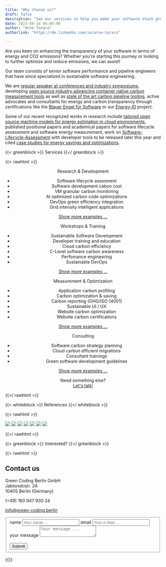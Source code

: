 ```yaml
---
title: "Why choose us?"
draft: false
description: "See our services to help you make your software stack greener"
date: 2023-09-14 08:00:00
author: "Arne Tarara"
authorlink: "https://de.linkedin.com/in/arne-tarara"

---
```


Are you keen on enhancing the transparency of your software in terms of energy and CO2 emissions? Whether you're starting this journey or looking to further optimize and reduce emissions, we can assist!

Our team consists of senior software performance and pipeline engineers that have since specialized in sustainable 
software engineering.

We are [regular speaker at conferences and industry symposiums](/#nav-meetups), developing 
[open source industry advancing container native carbon measurement tools](/projects/green-metrics-tool) as well as 
[state of the art carbon pipeline tooling](/projects/eco-ci), active advocates and consultants for energy and carbon transparency 
through certifications like the [Blauer Engel für Software](https://www.blauer-engel.de/de/produktwelt/ressourcen-und-energieeffiziente-softwareprodukte) or our [Energy-ID](/projects/energy-id) project.

Some of our recent recognized works in research include 
[tailored open source machine models for energy estimation in cloud environments](/projects/cloud-energy), published positional 
papers and academical papers for software lifecycle assessment and software energy measurement, work on 
[Software-Lifecycle-Assessment](https://publication2023.bits-und-baeume.org/#book/38) with developer tools to be released later this year and cited 
[case studies for energy savings and optimizations](/case-studies).


{{< greenblock >}}
Services
{{</ greenblock >}}

{{< rawhtml >}}
<div class="data-content-two" style="text-align: center; margin: 0;">
    <div class="profile">
        <div class="profile-item profile-box">
            <div class="profile-title"><span>Research &amp; Development</span></div>
            <div class="profile-info expandable closed"> 
                <ul>
                    <li>Software lifecycle assesment</li>
                    <li>Software development cabon cost</li>
                    <li>VM granular carbon monitoring</li>
                    <li>AI optimized carbon code optimizations</li>
                    <li>DevOps green efficiency integration</li>
                    <li>Grid intensity intelligent applications</li>
                </ul>
            </div>
            <p><a class="show-more" href="" style="text-decoration: underline;" onclick="$('.profile-info.expandable.closed').removeClass('closed').addClass('open'); $('.show-more').remove(); return false;">Show more examples ...</a></p>                
        </div>
        <div class="profile-item profile-box">
            <div class="profile-title"><span>Workshops & Training</span></div>
            <div class="profile-info expandable closed">
                <ul>
                    <li>Sustainable Software Development</li>
                    <li>Developer training and education</li>
                    <li>Cloud carbon efficiency</li>
                    <li>C-Level software carbon awareness</li>
                    <li>Perfomance engineering</li>
                    <li>Sustainable DevOps</li>
                </ul>
            </div>
            <p><a class="show-more" href="" style="text-decoration: underline;" onclick="$('.profile-info.expandable.closed').removeClass('closed').addClass('open'); $('.show-more').remove(); return false;">Show more examples ...</a></p>
        </div>
        <div class="profile-item profile-box">
            <div class="profile-title"><span>Measurement &amp; Optimization</span></div>
            <div class="profile-info expandable closed">
                <ul>
                    <li>Application carbon profiling</li>
                    <li>Carbon optimization & saving</li>
                    <li>Carbon reporting (GHG/ISO 14001)</li>
                    <li>Sustainable UI / UX</li>
                    <li>Website carbon optimization</li>
                    <li>Website carbon certifications</li>
                </ul>
            </div>
            <p><a class="show-more" href="" style="text-decoration: underline;" onclick="$('.profile-info.expandable.closed').removeClass('closed').addClass('open'); $('.show-more').remove(); return false;">Show more examples ...</a></p>                
        </div>
        <div class="profile-item profile-box">
            <div class="profile-title"><span>Consulting</span></div>
            <div class="profile-info expandable closed">
                <ul>
                    <li>Software carbon strategy planning</li>
                    <li>Cloud carbon efficient migrations</li>
                    <li>Consultant trainings</li>
                    <li>Green software development guidelines</li>
                </ul>
            </div>
            <p><a class="show-more" href="" style="text-decoration: underline;" onclick="$('.profile-info.expandable.closed').removeClass('closed').addClass('open'); $('.show-more').remove(); return false;">Show more examples ...</a></p>                
        </div>
        <div class="profile-item profile-box">
            <div class="profile-title" style="text-align:center; margin: 0"><span>Need something else? <br></span></div>
            <a href="#services-contact-us" style="text-decoration: underline;">Let's talk!</a>
        </div>
    </div>
</div>

{{</ rawhtml >}}

{{< whiteblock >}}
References
{{</ whiteblock >}}

{{< rawhtml >}}
<div class="data-content-three">
    <img src="/img/references/axel-springer-logo.webp">
    <img src="/img/references/wbs-coding-school-logo.webp">
    <a href="https://sdialliance.org"><img src="/img/references/sdia-logo.webp"></a>
    <img src="/img/references/bits-und-baeume-logo.webp">
    <img src="/img/references/ironhack.webp">
    <a href="https://fosdem.org/2023/schedule/track/energy/"><img src="/img/references/fosdem-2023.webp"></a>
    <a href="https://www.arbeitsagentur.de/vor-ort/it-systemhaus/vorstellung"><img src="/img/references/ba-it-systemhaus.webp"></a>
</div>

{{</ rawhtml >}}


{{< greenblock >}}
Interested?
{{</ greenblock >}}

{{< rawhtml >}}

<div id="services-contact-us">
    <div id="contactinfo">
        <h2 class="titlecontact">Contact us</h2>
        <p>Green Coding Berlin GmbH<br>
            Jablonskistr. 24<br>
        10405 Berlin (Germany)</p>
        <p>(+49) 160 947 930 24</p>
        <p><a href="mailto:info@green-coding.berlin">info@green-coding.berlin</a></p>
        <div class="media">
            <a href="https://www.linkedin.com/company/green-coding-berlin">
                <div class="t-linkedin"></div>
            </a>
            <a href="mailto:info@green-coding.berlin"><div class="t-mail"></div></a>
        </div>
    </div>
    <form id="formulario" action="https://submit-form.com/M3XrdBO9" method="post" data-static-form-name="contact">    
        <fieldset>
            <div class="first">                    
                <label class="data-form" for="nameform">name</label>                
                <input type="text" name="name" id="nameform" value="" placeholder="Your name ...">
                <label class="data-form" for="emailform">email</label>                
                <input type="text" name="email" id="emailform" value="" placeholder="Your e-Mail ...">
            </div>            
            <div>
                <label class="data-form" for="messageform">your message</label>
                <textarea name="message" id="messageform" placeholder="Your message ..."></textarea>
            </div>
            <div>
                <label class="data-form" for="messagesubmit">&nbsp;</label>
                <div id="messagesubmit-container" class="btn-one">
                    <input id="messagesubmit" type="submit" name="submit" value="Submit">
                </div>    
            </div>
        </fieldset>
    </form>
</div>
{{</ rawhtml >}}


